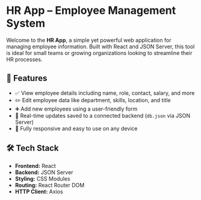 # HR App – Employee Management System

Welcome to the **HR App**, a simple yet powerful web application for managing employee information. Built with React and JSON Server, this tool is ideal for small teams or growing organizations looking to streamline their HR processes.

## 🌟 Features

- ✅ View employee details including name, role, contact, salary, and more
- ✏️ Edit employee data like department, skills, location, and title
- ➕ Add new employees using a user-friendly form
- 🔁 Real-time updates saved to a connected backend (`db.json` via JSON Server)
- 📱 Fully responsive and easy to use on any device

## 🛠 Tech Stack

- **Frontend:** React
- **Backend:** JSON Server
- **Styling:** CSS Modules
- **Routing:** React Router DOM
- **HTTP Client:** Axios
